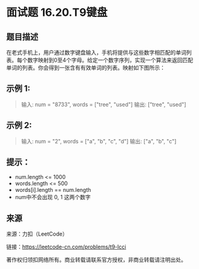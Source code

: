 # 面试题 16.20.T9键盘

## 题目描述
在老式手机上，用户通过数字键盘输入，手机将提供与这些数字相匹配的单词列表。每个数字映射到0至4个字母。给定一个数字序列，实现一个算法来返回匹配单词的列表。你会得到一张含有有效单词的列表。映射如下图所示：

## 示例 1:

> 输入: num = "8733", words = ["tree", "used"]
> 输出: ["tree", "used"]

## 示例 2:

> 输入: num = "2", words = ["a", "b", "c", "d"]
> 输出: ["a", "b", "c"]

## 提示：
- num.length <= 1000
- words.length <= 500
- words[i].length == num.length
- num中不会出现 0, 1 这两个数字

## 来源

来源：力扣（LeetCode）

链接：https://leetcode-cn.com/problems/t9-lcci

著作权归领扣网络所有。商业转载请联系官方授权，非商业转载请注明出处。